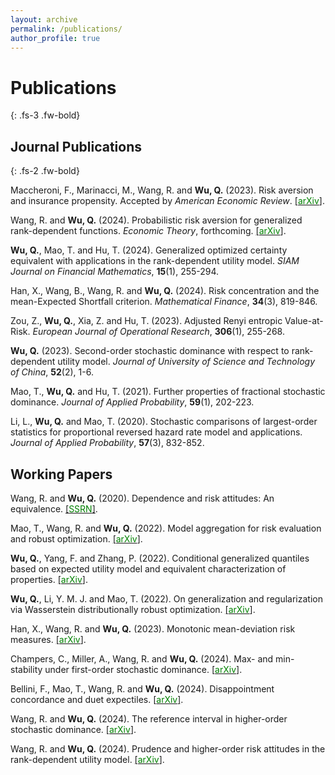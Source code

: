 ```yaml
---
layout: archive
permalink: /publications/
author_profile: true
---
```



# **Publications**
{: .fs-3 .fw-bold}

## **Journal Publications**
{: .fs-2 .fw-bold}


Maccheroni, F., Marinacci, M., Wang, R. and **Wu, Q.** (2023). Risk aversion and insurance propensity. Accepted by *American Economic Review*. [[<span style="color:green">arXiv</span>]](https://arxiv.org/abs/2310.09173).

Wang, R. and **Wu, Q.** (2024). Probabilistic risk aversion for generalized rank-dependent functions. *Economic Theory*, forthcoming. [[<span style="color:green">arXiv</span>]](https://arxiv.org/abs/2209.03425).  

**Wu, Q.**, Mao, T. and Hu, T. (2024). Generalized optimized certainty equivalent with applications in the rank-dependent utility model. *SIAM Journal on Financial Mathematics*, **15**(1), 255-294. 

Han, X., Wang, B., Wang, R. and **Wu, Q.** (2024). Risk concentration and the mean-Expected Shortfall criterion. *Mathematical Finance*, **34**(3), 819-846.

Zou, Z., **Wu, Q.**, Xia, Z. and Hu, T. (2023). Adjusted Renyi entropic Value-at-Risk. *European Journal of Operational Research*, **306**(1), 255-268.

**Wu, Q.** (2023). Second-order stochastic dominance with respect to rank-dependent utility model. *Journal of University of Science and Technology of China*, **52**(2), 1-6.

Mao, T., **Wu, Q.** and Hu, T. (2021). Further properties of fractional stochastic dominance. *Journal of Applied Probability*, **59**(1), 202-223.

Li, L., **Wu, Q.** and Mao, T. (2020). Stochastic comparisons of largest-order statistics for proportional reversed hazard rate model and applications. *Journal of Applied Probability*, **57**(3), 832-852.



## **Working Papers**

Wang, R. and **Wu, Q.** (2020). Dependence and risk attitudes: An equivalence. [[<span style="color:green">SSRN</span>]](https://papers.ssrn.com/sol3/papers.cfm?abstract_id=3707709).

Mao, T., Wang, R. and **Wu, Q.** (2022). Model aggregation for risk evaluation and robust optimization. [[<span style="color:green">arXiv</span>]](https://arxiv.org/abs/2201.06370). 

**Wu, Q.**, Yang, F. and Zhang, P. (2022). Conditional generalized quantiles based on expected utility model and equivalent characterization of properties. [[<span style="color:green">arXiv</span>]](https://arxiv.org/abs/2301.12420). 

**Wu, Q.**, Li, Y. M. J. and Mao, T. (2022). On generalization and regularization via Wasserstein distributionally robust optimization. [[<span style="color:green">arXiv</span>]](https://arxiv.org/abs/2212.05716). 

Han, X., Wang, R. and **Wu, Q.** (2023). Monotonic mean-deviation risk measures. [[<span style="color:green">arXiv</span>]](https://arxiv.org/abs/2312.01034). 

Champers, C., Miller, A., Wang, R. and **Wu, Q.** (2024). Max- and min-stability under first-order stochastic dominance. [[<span style="color:green">arXiv</span>]](http://arxiv.org/abs/2403.13138).

Bellini, F., Mao, T., Wang, R. and **Wu, Q.** (2024). Disappointment concordance and duet expectiles. [[<span style="color:green">arXiv</span>]](https://arxiv.org/abs/2404.17751).

Wang, R. and **Wu, Q.** (2024). The reference interval in higher-order stochastic dominance. [[<span style="color:green">arXiv</span>]](https://arxiv.org/abs/2411.15401). 

Wang, R. and **Wu, Q.** (2024). Prudence and higher-order risk attitudes in the rank-dependent utility model. [[<span style="color:green">arXiv</span>]](https://arxiv.org/abs/2412.15350).






